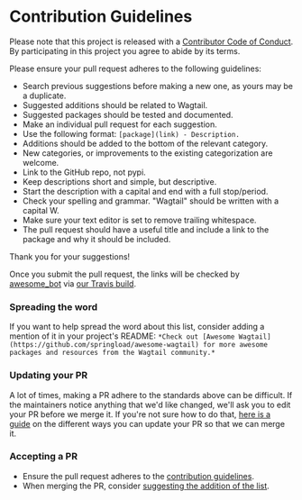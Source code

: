 # Contribution Guidelines

Please note that this project is released with a [Contributor Code of Conduct](CODE_OF_CONDUCT.md). By participating in this project you agree to abide by its terms.

Please ensure your pull request adheres to the following guidelines:

- Search previous suggestions before making a new one, as yours may be a duplicate.
- Suggested additions should be related to Wagtail.
- Suggested packages should be tested and documented.
- Make an individual pull request for each suggestion.
- Use the following format: `[package](link) - Description.`
- Additions should be added to the bottom of the relevant category.
- New categories, or improvements to the existing categorization are welcome.
- Link to the GitHub repo, not pypi.
- Keep descriptions short and simple, but descriptive.
- Start the description with a capital and end with a full stop/period.
- Check your spelling and grammar. "Wagtail" should be written with a capital W.
- Make sure your text editor is set to remove trailing whitespace.
- The pull request should have a useful title and include a link to the package and why it should be included.

Thank you for your suggestions!

Once you submit the pull request, the links will be checked by [awesome_bot](https://github.com/dkhamsing/awesome_bot) via [our Travis build](https://travis-ci.org/springload/awesome-wagtail).

### Spreading the word

If you want to help spread the word about this list, consider adding a mention of it in your project's README: `*Check out [Awesome Wagtail](https://github.com/springload/awesome-wagtail) for more awesome packages and resources from the Wagtail community.*`

### Updating your PR

A lot of times, making a PR adhere to the standards above can be difficult. If the maintainers notice anything that we'd like changed, we'll ask you to edit your PR before we merge it. If you're not sure how to do that, [here is a guide](https://github.com/RichardLitt/docs/blob/master/amending-a-commit-guide.md) on the different ways you can update your PR so that we can merge it.

### Accepting a PR

- Ensure the pull request adheres to the [contribution guidelines](#contribution-guidelines).
- When merging the PR, consider [suggesting the addition of the list](#spreading-the-word).
